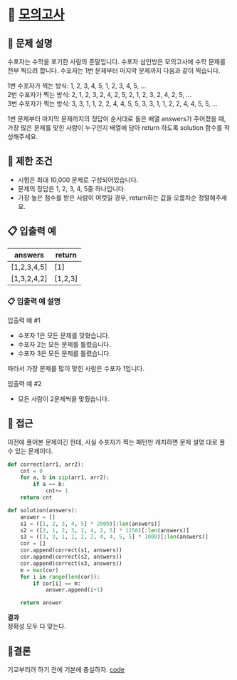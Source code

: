 ﻿#  📌 [모의고사](https://programmers.co.kr/learn/courses/30/lessons/42840)

## 🔎  문제 설명
수포자는 수학을 포기한 사람의 준말입니다. 수포자 삼인방은 모의고사에 수학 문제를 전부 찍으려 합니다. 수포자는 1번 문제부터 마지막 문제까지 다음과 같이 찍습니다.

1번 수포자가 찍는 방식: 1, 2, 3, 4, 5, 1, 2, 3, 4, 5, ...  
2번 수포자가 찍는 방식: 2, 1, 2, 3, 2, 4, 2, 5, 2, 1, 2, 3, 2, 4, 2, 5, ...  
3번 수포자가 찍는 방식: 3, 3, 1, 1, 2, 2, 4, 4, 5, 5, 3, 3, 1, 1, 2, 2, 4, 4, 5, 5, ...

1번 문제부터 마지막 문제까지의 정답이 순서대로 들은 배열 answers가 주어졌을 때, 가장 많은 문제를 맞힌 사람이 누구인지 배열에 담아 return 하도록 solution 함수를 작성해주세요.


## 🔎  제한 조건
-   시험은 최대 10,000 문제로 구성되어있습니다.
-   문제의 정답은 1, 2, 3, 4, 5중 하나입니다.
-   가장 높은 점수를 받은 사람이 여럿일 경우, return하는 값을 오름차순 정렬해주세요.


## 📋  입출력 예
| answers | return |
| --------| ------- | 
| [1,2,3,4,5] | [1] |
| [1,3,2,4,2] | [1,2,3] |

###  📋  입출력 예 설명

입출력 예 #1

-   수포자 1은 모든 문제를 맞혔습니다.
-   수포자 2는 모든 문제를 틀렸습니다.
-   수포자 3은 모든 문제를 틀렸습니다.

따라서 가장 문제를 많이 맞힌 사람은 수포자 1입니다.

입출력 예 #2

-   모든 사람이 2문제씩을 맞췄습니다.

## 🔎  접근
이전에 풀어본 문제이긴 한데, 사실 수포자가 찍는 패턴만 캐치하면 문제 설명 대로 풀 수 있는 문제이다. 
```python
def correct(arr1, arr2):
    cnt = 0
    for a, b in zip(arr1, arr2):
        if a == b:
            cnt+= 1
    return cnt

def solution(answers):
    answer = []
    s1 = ([1, 2, 3, 4, 5] * 2000)[:len(answers)]
    s2 = ([2, 1, 2, 3, 2, 4, 2, 5] * 1250)[:len(answers)]
    s3 = ([3, 3, 1, 1, 2, 2, 4, 4, 5, 5] * 1000)[:len(answers)]
    cor = []
    cor.append(correct(s1, answers))
    cor.append(correct(s2, answers))
    cor.append(correct(s3, answers))
    m = max(cor)
    for i in range(len(cor)):
        if cor[i] == m:
            answer.append(i+1)

    return answer
```

**결과**<br/>
정확성 모두 다 맞는다. 

## 📎결론
기교부리려 하기 전에 기본에 충실하자. 
[code](https://github.com/uyggnodkrap/algorithm/blob/80efacb4702bbfe3f8598938da04e6e594c2f1e5/programmers/prgm42840.py)
